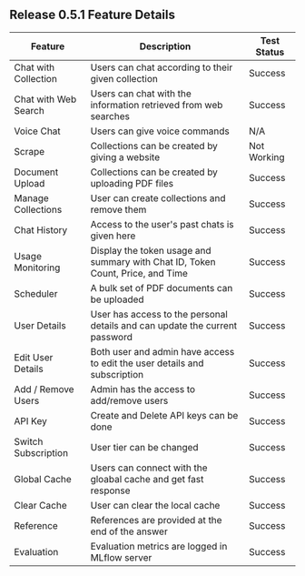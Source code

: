 ## Release 0.5.1 Feature Details

| Feature | Description | Test Status |
| ------ | ------ | ------ |
| Chat with Collection | Users can chat according to their given collection | Success |
| Chat with Web Search | Users can chat with the information retrieved from web searches | Success |
| Voice Chat | Users can give voice commands | N/A |
| Scrape | Collections can be created by giving a website | Not Working |
| Document Upload | Collections can be created by uploading PDF files | Success |
| Manage Collections | User can create collections and remove them | Success |
| Chat History | Access to the user's past chats is given here | Success |
| Usage Monitoring | Display the token usage and summary with Chat ID, Token Count, Price, and Time | Success |
| Scheduler | A bulk set of PDF documents can be uploaded  | Success |
| User Details | User has access to the personal details and can update the current password | Success |
| Edit User Details | Both user and admin have access to edit the user details and subscription | Success |
| Add / Remove Users | Admin has the access to add/remove users| Success |
| API Key | Create and Delete API keys can be done | Success |
| Switch Subscription | User tier can be changed | Success |
| Global Cache | Users can connect with the gloabal cache and get fast response | Success |
| Clear Cache | User can clear the local cache | Success |
| Reference | References are provided at the end of the answer | Success |
| Evaluation | Evaluation metrics are logged in MLflow server | Success |